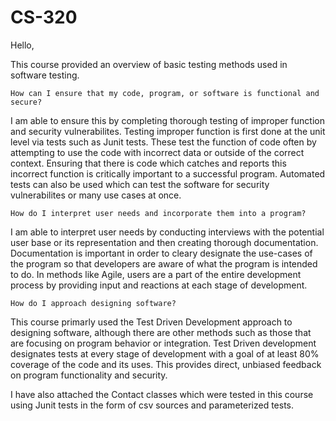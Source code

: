 # CS-320

Hello,

This course provided an overview of basic testing methods used in software testing. 

    How can I ensure that my code, program, or software is functional and secure?

I am able to ensure this by completing thorough testing of improper function and security vulnerabilites. Testing improper function is first done at the unit level via tests such as Junit tests. These test the function of code often by attempting to use the code with incorrect data or outside of the correct context. Ensuring that there is code which catches and reports this incorrect function is critically important to a successful program. Automated tests can also be used which can test the software for security vulnerabilites or many use cases at once. 

    How do I interpret user needs and incorporate them into a program?

I am able to interpret user needs by conducting interviews with the potential user base or its representation and then creating thorough documentation. Documentation is important in order to cleary designate the use-cases of the program so that developers are aware of what the program is intended to do. In methods like Agile, users are a part of the entire development process by providing input and reactions at each stage of development. 

    How do I approach designing software?

This course primarly used the Test Driven Development approach to designing software, although there are other methods such as those that are focusing on program behavior or integration. Test Driven development designates tests at every stage of development with a goal of at least 80% coverage of the code and its uses. This provides direct, unbiased feedback on program functionality and security. 

I have also attached the Contact classes which were tested in this course using Junit tests in the form of csv sources and parameterized tests. 
